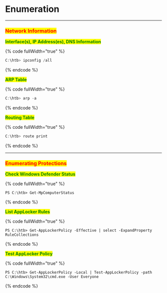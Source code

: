 # Enumeration

***

### <mark style="color:red;">Network Information</mark>

<mark style="color:green;">**Interface(s), IP Address(es), DNS Information**</mark>

{% code fullWidth="true" %}
```powershell
C:\htb> ipconfig /all
```
{% endcode %}

<mark style="color:green;">**ARP Table**</mark>

{% code fullWidth="true" %}
```powershell
C:\htb> arp -a
```
{% endcode %}

<mark style="color:green;">**Routing Table**</mark>

{% code fullWidth="true" %}
```powershell
C:\htb> route print
```
{% endcode %}

***

### <mark style="color:red;">Enumerating Protections</mark>

<mark style="color:green;">**Check Windows Defender Status**</mark>

{% code fullWidth="true" %}
```powershell-session
PS C:\htb> Get-MpComputerStatus
```
{% endcode %}

<mark style="color:green;">**List AppLocker Rules**</mark>

{% code fullWidth="true" %}
```powershell-session
PS C:\htb> Get-AppLockerPolicy -Effective | select -ExpandProperty RuleCollections

```
{% endcode %}

<mark style="color:green;">**Test AppLocker Policy**</mark>

{% code fullWidth="true" %}
```powershell-session
PS C:\htb> Get-AppLockerPolicy -Local | Test-AppLockerPolicy -path C:\Windows\System32\cmd.exe -User Everyone
```
{% endcode %}

